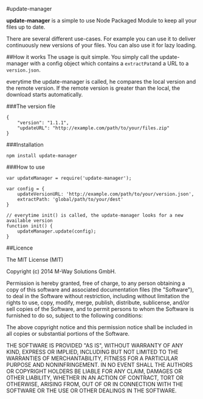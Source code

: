 #update-manager

**update-manager** is a simple to use Node Packaged Module to keep all your files up to date.

There are several different use-cases. For example you can use it to deliver continuously new versions of your files. You can also use it for lazy loading.

##How it works
The usage is quit simple. You simply call the update-manager with a config object which contains a `extractPat`and a URL to a `version.json`.

everytime the update-manager is called, he compares the local version and the remote version. If the remote version is greater than the local, the download starts automatically.

###The version file

    {
        "version": "1.1.1",
        "updateURL": "http://example.com/path/to/your/files.zip"
    }

###Installation

`npm install update-manager`

###How to use

    var updateManager = require('update-manager');
    
    var config = {
        updateVersionURL: 'http://example.com/path/to/your/version.json',
        extractPath: 'global/path/to/your/dest'
    }
    
    // everytime init() is called, the update-manager looks for a new available version
    function init() {
        updateManager.update(config);
    }

##Licence

The MIT License (MIT)

Copyright (c) 2014 M-Way Solutions GmbH.

Permission is hereby granted, free of charge, to any person obtaining a copy
of this software and associated documentation files (the "Software"), to deal
in the Software without restriction, including without limitation the rights
to use, copy, modify, merge, publish, distribute, sublicense, and/or sell
copies of the Software, and to permit persons to whom the Software is
furnished to do so, subject to the following conditions:

The above copyright notice and this permission notice shall be included in all
copies or substantial portions of the Software.

THE SOFTWARE IS PROVIDED "AS IS", WITHOUT WARRANTY OF ANY KIND, EXPRESS OR
IMPLIED, INCLUDING BUT NOT LIMITED TO THE WARRANTIES OF MERCHANTABILITY,
FITNESS FOR A PARTICULAR PURPOSE AND NONINFRINGEMENT. IN NO EVENT SHALL THE
AUTHORS OR COPYRIGHT HOLDERS BE LIABLE FOR ANY CLAIM, DAMAGES OR OTHER
LIABILITY, WHETHER IN AN ACTION OF CONTRACT, TORT OR OTHERWISE, ARISING FROM,
OUT OF OR IN CONNECTION WITH THE SOFTWARE OR THE USE OR OTHER DEALINGS IN THE
SOFTWARE.